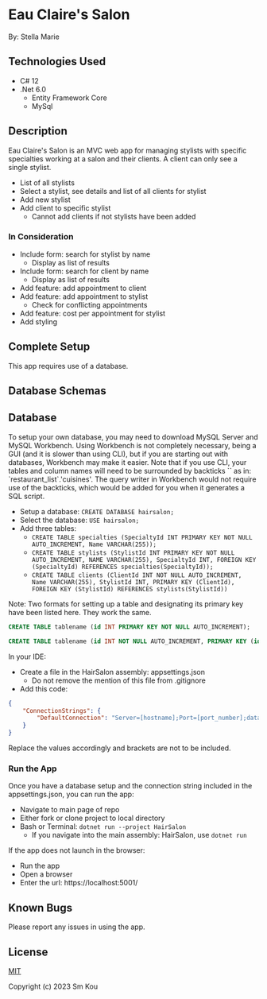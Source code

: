# Eau Claire's Salon

By: Stella Marie

## Technologies Used

- C# 12
- .Net 6.0
  - Entity Framework Core
  - MySql

## Description

Eau Claire's Salon is an MVC web app for managing stylists with specific specialties working at a salon and their clients. A client can only see a single stylist.

- List of all stylists
- Select a stylist, see details and list of all clients for stylist
- Add new stylist
- Add client to specific stylist
  - Cannot add clients if not stylists have been added

### In Consideration

- Include form: search for stylist by name
  - Display as list of results
- Include form: search for client by name
  - Display as list of results
- Add feature: add appointment to client
- Add feature: add appointment to stylist
  - Check for conflicting appointments
- Add feature: cost per appointment for stylist
- Add styling

## Complete Setup

This app requires use of a database.

## Database Schemas

## Database

To setup your own database, you may need to download MySQL Server and MySQL Workbench. Using Workbench is not completely necessary, being a GUI (and it is slower than using CLI), but if you are starting out with databases, Workbench may make it easier. Note that if you use CLI, your tables and column names will need to be surrounded by backticks \`\` as in: \`restaurant_list\`.\'cuisines\'. The query writer in Workbench would not require use of the backticks, which would be added for you when it generates a SQL script.

- Setup a database: ```CREATE DATABASE hairsalon;```
- Select the database: ```USE hairsalon;```
- Add three tables:
  - ```CREATE TABLE specialties (SpecialtyId INT PRIMARY KEY NOT NULL AUTO_INCREMENT, Name VARCHAR(255));```
  - ```CREATE TABLE stylists (StylistId INT PRIMARY KEY NOT NULL AUTO_INCREMENT, NAME VARCHAR(255), SpecialtyId INT, FOREIGN KEY (SpecialtyId) REFERENCES specialties(SpecialtyId));```
  - ```CREATE TABLE clients (ClientId INT NOT NULL AUTO_INCREMENT, Name VARCHAR(255), StylistId INT, PRIMARY KEY (ClientId), FOREIGN KEY (StylistId) REFERENCES stylists(StylistId))```

Note: Two formats for setting up a table and designating its primary key have been listed here. They work the same.

```sql
CREATE TABLE tablename (id INT PRIMARY KEY NOT NULL AUTO_INCREMENT);

CREATE TABLE tablename (id INT NOT NULL AUTO_INCREMENT, PRIMARY KEY (id))
```

In your IDE:
- Create a file in the HairSalon assembly: appsettings.json
  - Do not remove the mention of this file from .gitignore
- Add this code:

```json
{
    "ConnectionStrings": {
        "DefaultConnection": "Server=[hostname];Port=[port_number];database=[database_name];uid=[username];pwd=[password]"
    }
}
```

Replace the values accordingly and brackets are not to be included.

### Run the App

Once you have a database setup and the connection string included in the appsettings.json, you can run the app:

- Navigate to main page of repo
- Either fork or clone project to local directory
- Bash or Terminal: ```dotnet run --project HairSalon```
  - If you navigate into the main assembly: HairSalon, use ```dotnet run```

If the app does not launch in the browser:
- Run the app
- Open a browser
- Enter the url: https://localhost:5001/

## Known Bugs

Please report any issues in using the app.

## License

[MIT](https://choosealicense.com/licenses/mit/)

Copyright (c) 2023 Sm Kou